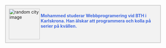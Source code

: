 <div style="height: 100px;padding: 10px;border: 2px solid #ccc;background-color: #f2f2f2;">
    <img src="img/byline.jpg" alt="random city image" width="100" align="left">
    <p style="color: royalblue;font-weight: bold;">Mohammed studerar Webbprogramering vid BTH i Karlskrona.
    Han älskar att programmera och kolla på serier på kvällen.</p>
</div>
